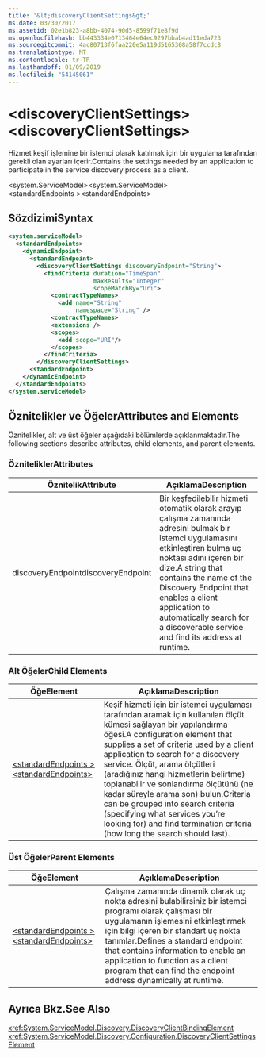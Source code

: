 ```yaml
---
title: '&lt;discoveryClientSettings&gt;'
ms.date: 03/30/2017
ms.assetid: 02e1b823-a8bb-4074-90d5-8599f71e8f9d
ms.openlocfilehash: bb443334e0713464e64ec9297bbab4ad11eda723
ms.sourcegitcommit: 4ac80713f6faa220e5a119d5165308a58f7ccdc8
ms.translationtype: MT
ms.contentlocale: tr-TR
ms.lasthandoff: 01/09/2019
ms.locfileid: "54145061"
---
```

# <a name="ltdiscoveryclientsettingsgt"></a><span data-ttu-id="1679f-102">&lt;discoveryClientSettings&gt;</span><span class="sxs-lookup"><span data-stu-id="1679f-102">&lt;discoveryClientSettings&gt;</span></span>
<span data-ttu-id="1679f-103">Hizmet keşif işlemine bir istemci olarak katılmak için bir uygulama tarafından gerekli olan ayarları içerir.</span><span class="sxs-lookup"><span data-stu-id="1679f-103">Contains the settings needed by an application to participate in the service discovery process as a client.</span></span>  
  
<span data-ttu-id="1679f-104">\<system.ServiceModel></span><span class="sxs-lookup"><span data-stu-id="1679f-104">\<system.ServiceModel></span></span>  
<span data-ttu-id="1679f-105">\<standardEndpoints ></span><span class="sxs-lookup"><span data-stu-id="1679f-105">\<standardEndpoints></span></span>  
  
## <a name="syntax"></a><span data-ttu-id="1679f-106">Sözdizimi</span><span class="sxs-lookup"><span data-stu-id="1679f-106">Syntax</span></span>  
  
```xml  
<system.serviceModel>
  <standardEndpoints>
    <dynamicEndpoint>
      <standardEndpoint>
        <discoveryClientSettings discoveryEndpoint="String">
          <findCriteria duration="TimeSpan"
                        maxResults="Integer"
                        scopeMatchBy="Uri">
            <contractTypeNames>
              <add name="String"
                   namespace="String" />
            <contractTypeNames>
            <extensions />
            <scopes>
              <add scope="URI"/>
            </scopes>
          </findCriteria>
        </discoveryClientSettings>
      <standardEndpoint>
    </dynamicEndpoint>
  </standardEndpoints>
</system.serviceModel>
```  
  
## <a name="attributes-and-elements"></a><span data-ttu-id="1679f-107">Öznitelikler ve Öğeler</span><span class="sxs-lookup"><span data-stu-id="1679f-107">Attributes and Elements</span></span>  
 <span data-ttu-id="1679f-108">Öznitelikler, alt ve üst öğeler aşağıdaki bölümlerde açıklanmaktadır.</span><span class="sxs-lookup"><span data-stu-id="1679f-108">The following sections describe attributes, child elements, and parent elements.</span></span>  
  
### <a name="attributes"></a><span data-ttu-id="1679f-109">Öznitelikler</span><span class="sxs-lookup"><span data-stu-id="1679f-109">Attributes</span></span>  
  
|<span data-ttu-id="1679f-110">Öznitelik</span><span class="sxs-lookup"><span data-stu-id="1679f-110">Attribute</span></span>|<span data-ttu-id="1679f-111">Açıklama</span><span class="sxs-lookup"><span data-stu-id="1679f-111">Description</span></span>|  
|---------------|-----------------|  
|<span data-ttu-id="1679f-112">discoveryEndpoint</span><span class="sxs-lookup"><span data-stu-id="1679f-112">discoveryEndpoint</span></span>|<span data-ttu-id="1679f-113">Bir keşfedilebilir hizmeti otomatik olarak arayıp çalışma zamanında adresini bulmak bir istemci uygulamasını etkinleştiren bulma uç noktası adını içeren bir dize.</span><span class="sxs-lookup"><span data-stu-id="1679f-113">A string that contains the name of the Discovery Endpoint that enables a client application to automatically search for a discoverable service and find its address at runtime.</span></span>|  
  
### <a name="child-elements"></a><span data-ttu-id="1679f-114">Alt Öğeler</span><span class="sxs-lookup"><span data-stu-id="1679f-114">Child Elements</span></span>  
  
|<span data-ttu-id="1679f-115">Öğe</span><span class="sxs-lookup"><span data-stu-id="1679f-115">Element</span></span>|<span data-ttu-id="1679f-116">Açıklama</span><span class="sxs-lookup"><span data-stu-id="1679f-116">Description</span></span>|  
|-------------|-----------------|  
|[<span data-ttu-id="1679f-117">\<standardEndpoints ></span><span class="sxs-lookup"><span data-stu-id="1679f-117">\<standardEndpoints></span></span>](../../../../../docs/framework/configure-apps/file-schema/wcf/standardendpoints.md)|<span data-ttu-id="1679f-118">Keşif hizmeti için bir istemci uygulaması tarafından aramak için kullanılan ölçüt kümesi sağlayan bir yapılandırma öğesi.</span><span class="sxs-lookup"><span data-stu-id="1679f-118">A configuration element that supplies a set of criteria used by a client application to search for a discovery service.</span></span> <span data-ttu-id="1679f-119">Ölçüt, arama ölçütleri (aradığınız hangi hizmetlerin belirtme) toplanabilir ve sonlandırma ölçütünü (ne kadar süreyle arama son) bulun.</span><span class="sxs-lookup"><span data-stu-id="1679f-119">Criteria can be grouped into search criteria (specifying what services you’re looking for) and find termination criteria (how long the search should last).</span></span>|  
  
### <a name="parent-elements"></a><span data-ttu-id="1679f-120">Üst Öğeler</span><span class="sxs-lookup"><span data-stu-id="1679f-120">Parent Elements</span></span>  
  
|<span data-ttu-id="1679f-121">Öğe</span><span class="sxs-lookup"><span data-stu-id="1679f-121">Element</span></span>|<span data-ttu-id="1679f-122">Açıklama</span><span class="sxs-lookup"><span data-stu-id="1679f-122">Description</span></span>|  
|-------------|-----------------|  
|[<span data-ttu-id="1679f-123">\<standardEndpoints ></span><span class="sxs-lookup"><span data-stu-id="1679f-123">\<standardEndpoints></span></span>](../../../../../docs/framework/configure-apps/file-schema/wcf/standardendpoints.md)|<span data-ttu-id="1679f-124">Çalışma zamanında dinamik olarak uç nokta adresini bulabilirsiniz bir istemci programı olarak çalışması bir uygulamanın işlemesini etkinleştirmek için bilgi içeren bir standart uç nokta tanımlar.</span><span class="sxs-lookup"><span data-stu-id="1679f-124">Defines a standard endpoint that contains information to enable an application to function as a client program that can find the endpoint address dynamically at runtime.</span></span>|  
  
## <a name="see-also"></a><span data-ttu-id="1679f-125">Ayrıca Bkz.</span><span class="sxs-lookup"><span data-stu-id="1679f-125">See Also</span></span>  
 <xref:System.ServiceModel.Discovery.DiscoveryClientBindingElement>  
 <xref:System.ServiceModel.Discovery.Configuration.DiscoveryClientSettingsElement>
